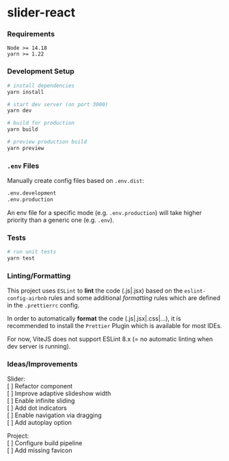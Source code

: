 # slider-react

### Requirements

```
Node >= 14.18
yarn >= 1.22
```

### Development Setup

```bash
# install dependencies
yarn install

# start dev server (on port 3000)
yarn dev

# build for production
yarn build

# preview production build
yarn preview
```

### `.env` Files

Manually create config files based on `.env.dist`:

```bash
.env.development
.env.production
```

An env file for a specific mode (e.g. `.env.production`) will take higher priority than a generic one (e.g. `.env`).

### Tests

```bash
# run unit tests
yarn test
```

### Linting/Formatting

This project uses `ESLint` to **lint** the code (.js|.jsx) based on the `eslint-config-airbnb` rules and some additional _formatting_ rules which are defined in the `.prettierrc` config.

In order to automatically **format** the code (.js|.jsx|.css|...), it is recommended to install the `Prettier` Plugin which is available for most IDEs.

For now, ViteJS does not support ESLint 8.x (= no automatic linting when dev server is running).

### Ideas/Improvements

Slider:  
[ ] Refactor component  
[ ] Improve adaptive slideshow width  
[ ] Enable infinite sliding  
[ ] Add dot indicators  
[ ] Enable navigation via dragging  
[ ] Add autoplay option

Project:  
[ ] Configure build pipeline  
[ ] Add missing favicon
